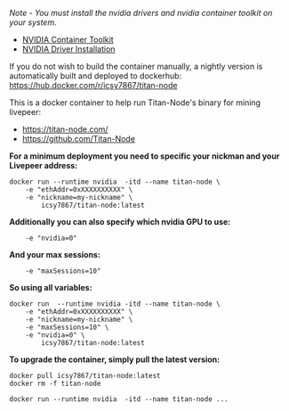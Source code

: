 


*Note - You must install the nvidia drivers and nvidia container toolkit on your system.*
  - [NVIDIA Container Toolkit](https://docs.nvidia.com/datacenter/cloud-native/container-toolkit/latest/install-guide.html)
  - [NVIDIA Driver Installation](https://docs.nvidia.com/datacenter/tesla/tesla-installation-notes/index.html)

If you do not wish to build the container manually, a nightly version is automatically built and deployed to dockerhub:
https://hub.docker.com/r/icsy7867/titan-node

This is a docker container to help run Titan-Node's binary for mining livepeer:
  - https://titan-node.com/
  - https://github.com/Titan-Node

**For a minimum deployment you need to specific your nickman and your Livepeer address:**
```
docker run --runtime nvidia  -itd --name titan-node \
    -e "ethAddr=0xXXXXXXXXXX" \
    -e "nickname=my-nickname" \
        icsy7867/titan-node:latest
```

**Additionally you can also specify which nvidia GPU to use:**
```
    -e "nvidia=0"
```
**And your max sessions:**
```
    -e "maxSessions=10"
```


**So using all variables:**
```
docker run  --runtime nvidia -itd --name titan-node \
    -e "ethAddr=0xXXXXXXXXXX" \
    -e "nickname=my-nickname" \
    -e "maxSessions=10" \
    -e "nvidia=0" \
        icsy7867/titan-node:latest
```

**To upgrade the container, simply pull the latest version:**
```
docker pull icsy7867/titan-node:latest
docker rm -f titan-node

docker run --runtime nvidia  -itd --name titan-node ...
```
